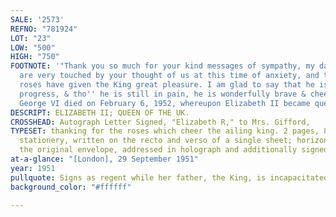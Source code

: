 ```yaml
---
SALE: '2573'
REFNO: "781924"
LOT: "23"
LOW: "500"
HIGH: "750"
FOOTNOTE: '"Thank you so much for your kind messages of sympathy, my daughters & I
  are very touched by your thought of us at this time of anxiety, and the lovely yellow
  roses have given the King great pleasure. I am glad to say that he is making good
  progress, & tho'' he is still in pain, he is wonderfully brave & cheerful."<br><br>King
  George VI died on February 6, 1952, whereupon Elizabeth II became queen.'
DESCRIPT: ELIZABETH II; QUEEN OF THE UK.
CROSSHEAD: Autograph Letter Signed, "Elizabeth R," to Mrs. Gifford,
TYPESET: thanking for the roses which cheer the ailing king. 2 pages, 8vo, monogrammed
  stationery, written on the recto and verso of a single sheet; horizontal fold. With
  the original envelope, addressed in holograph and additionally signed, "ER."
at-a-glance: "[London], 29 September 1951"
year: 1951
pullquote: Signs as regent while her father, the King, is incapacitated
background_color: "#ffffff"

---
```

